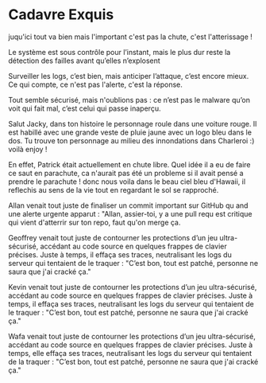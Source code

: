 # Cadavre Exquis

juqu'ici tout va bien mais l'important c'est pas la chute,
 c'est l'atterissage !

Le système est sous contrôle pour l’instant, mais le plus dur reste la détection des failles avant qu’elles n’explosent

Surveiller les logs, c’est bien, mais anticiper l’attaque, c’est encore mieux. Ce qui compte, ce n'est pas l'alerte, c'est la réponse.

Tout semble sécurisé, mais n'oublions pas : ce n’est pas le malware qu’on voit qui fait mal, c’est celui qui passe inaperçu.

Salut Jacky, dans ton histoire le personnage roule dans une voiture rouge.
Il est habillé avec une grande veste de pluie jaune avec un logo bleu dans le dos.
Tu trouve ton personnage au milieu des innondations dans Charleroi :)
voilà enjoy !

En effet, Patrick était actuellement en chute libre. Quel idée il a eu de faire ce saut en parachute, ca n'aurait pas été un probleme si il avait
pensé a prendre le parachute ! donc nous voila dans le beau ciel bleu d'Hawaii, il reflechis au sens de la vie tout en regardant le sol se
rapproché.

Allan venait tout juste de finaliser un commit important sur GitHub qu
and une alerte urgente apparut : "Allan, assier-toi, y a une pull requ
est critique qui vient d'atterrir sur ton repo, faut qu'on merge ça.

Geoffrey venait tout juste de contourner les protections d’un jeu ultra-sécurisé, accédant au code source en quelques frappes de clavier précises. Juste à temps, il effaça ses traces, neutralisant les logs du serveur qui tentaient de le traquer : "C’est bon, tout est patché, personne ne saura que j'ai cracké ça."

Kevin venait tout juste de contourner les protections d’un jeu ultra-sécurisé, accédant au code source en quelques frappes de clavier précises. Juste à temps, il effaça ses traces, neutralisant les logs du serveur qui tentaient de le traquer : "C’est bon, tout est patché, personne ne saura que j'ai cracké ça."



Wafa venait tout juste de contourner les protections d’un jeu ultra-sécurisé, accédant au code source en quelques frappes de clavier précises. Juste à temps, elle effaça ses traces, neutralisant les logs du serveur qui tentaient de la traquer : "C’est bon, tout est patché, personne ne saura que j'ai cracké ça."
